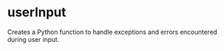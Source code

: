 # userInput
Creates a Python function to handle exceptions and errors encountered during user input.

